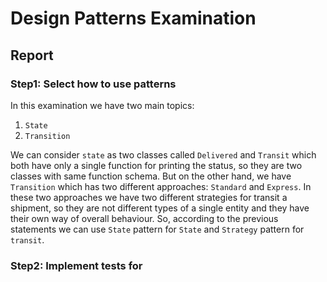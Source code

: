 # Design Patterns Examination

## Report

### Step1: Select how to use patterns

In this examination we have two main topics:
1. `State`
2. `Transition`

We can consider `state` as two classes called `Delivered` and `Transit` which both have only a single function for printing the status,
so they are two classes with same function schema. But on the other hand, we have `Transition` which has two different approaches: `Standard` and `Express`.
In these two approaches we have two different strategies for transit a shipment, so they are not different types of a single entity and they have their own way of overall behaviour.
So, according to the previous statements we can use `State` pattern for `State` and `Strategy` pattern for `transit`.


### Step2: Implement tests for 